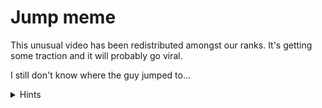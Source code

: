 # Jump meme

This unusual video has been redistributed amongst our ranks. It's getting some traction and it will probably go viral.

I still don't know where the guy jumped to...

<details> 
    <summary>Hints</summary>
    
    1. There's an encryption key in the comments fields

</details>
